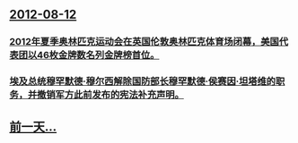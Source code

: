 ## [2012-08-12](/zh/news/2012/08/12/index.md)

### [2012年夏季奥林匹克运动会在英国伦敦奥林匹克体育场闭幕，美国代表团以46枚金牌数名列金牌榜首位。](/zh/news/2012/08/12/2012年夏季奥林匹克运动会在英国伦敦奥林匹克体育场闭幕-美国代表团以46枚金牌数名列金牌榜首位.md)
### [埃及总统穆罕默德·穆尔西解除国防部长穆罕默德·侯赛因·坦塔维的职务，并撤销军方此前发布的宪法补充声明。](/zh/news/2012/08/12/埃及总统穆罕默德-穆尔西解除国防部长穆罕默德-侯赛因-坦塔维的职务-并撤销军方此前发布的宪法补充声明.md)
## [前一天...](/zh/news/2012/08/11/index.md)

